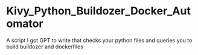 # Kivy_Python_Buildozer_Docker_Automator
A script I got GPT to write that checks your python files and queries you to build buildozer and dockerfiles
